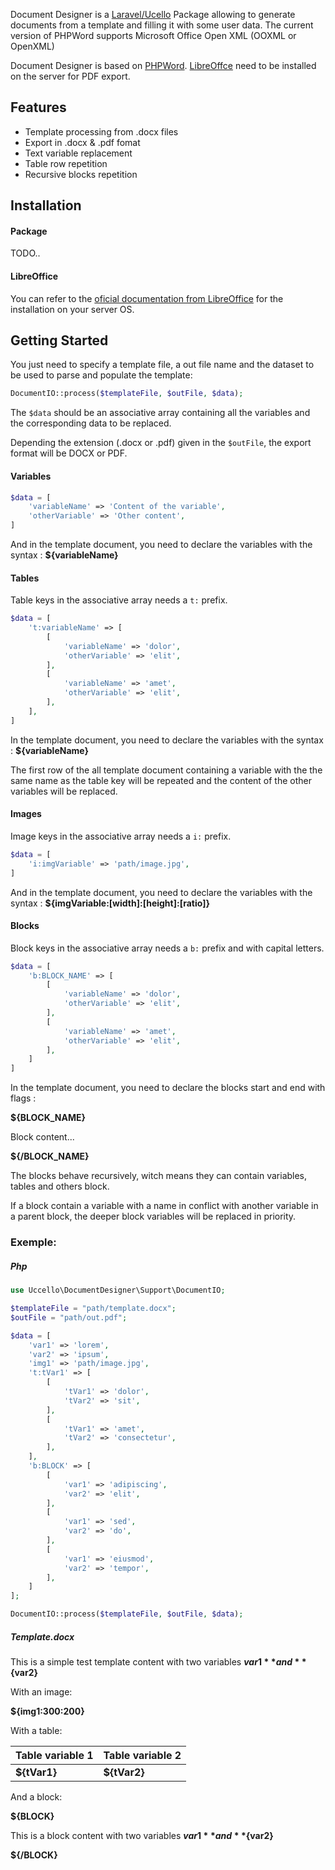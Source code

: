 Document Designer is a [Laravel/Ucello](https://github.com/uccellolabs/uccello) Package allowing to generate documents from a template and filling it with some user data. The current version of PHPWord supports Microsoft Office Open XML (OOXML or OpenXML)

Document Designer is based on [PHPWord](https://github.com/PHPOffice/PHPWord).
[LibreOffce](https://www.libreoffice.org) need to be installed on the server for PDF export.

## Features

- Template processing from .docx files
- Export in .docx & .pdf fomat
- Text variable replacement
- Table row repetition
- Recursive blocks repetition



## Installation

#### Package
TODO..



#### LibreOffice
You can refer to the [oficial documentation from LibreOffice](https://www.libreoffice.org/get-help/install-howto/) for the installation on your server OS.



## Getting Started

You just need to specify a template file, a out file name and the dataset to be used to parse and populate the template:

```php
DocumentIO::process($templateFile, $outFile, $data);
```

The `$data`  should be an associative array containing all the variables and the corresponding data to be replaced.

Depending the extension (.docx or .pdf) given in the `$outFile`, the export format will be DOCX or PDF.



#### Variables

```php
$data = [
    'variableName' => 'Content of the variable',
    'otherVariable' => 'Other content',
]
```

And in the template document, you need to declare the variables with the syntax : **${variableName}**



#### Tables

Table keys in the associative array needs a `t:` prefix.

```php
$data = [
    't:variableName' => [
        [
            'variableName' => 'dolor',
            'otherVariable' => 'elit',
        ],
        [
            'variableName' => 'amet',
            'otherVariable' => 'elit',
        ],
    ],
]
```

In the template document, you need to declare the variables with the syntax : **${variableName}**

The first row of the all template document containing a variable with the the same name as the table key will be repeated and the content of the other variables will be replaced.



#### Images

Image keys in the associative array needs a `i:` prefix.

```php
$data = [
    'i:imgVariable' => 'path/image.jpg',
]
```

And in the template document, you need to declare the variables with the syntax : **${imgVariable:[width]:[height]:[ratio]}**



#### Blocks

Block keys in the associative array needs a `b:` prefix and with capital letters.

```php
$data = [
    'b:BLOCK_NAME' => [
        [
            'variableName' => 'dolor',
            'otherVariable' => 'elit',
        ],
        [
            'variableName' => 'amet',
            'otherVariable' => 'elit',
        ],
    ]
]
```

In the template document, you need to declare the blocks start and end with flags : 

**${BLOCK_NAME}**

Block content...

**${/BLOCK_NAME}**



The blocks behave recursively, witch means they can contain variables, tables and others block.

If a block contain a variable with a name in conflict with another variable in a parent block, the deeper block variables will be replaced in priority.



### Exemple:

##### Php

```php
use Uccello\DocumentDesigner\Support\DocumentIO;

$templateFile = "path/template.docx";
$outFile = "path/out.pdf";

$data = [
    'var1' => 'lorem',
    'var2' => 'ipsum',
    'img1' => 'path/image.jpg',
    't:tVar1' => [
        [
            'tVar1' => 'dolor',
            'tVar2' => 'sit',
        ],
        [
            'tVar1' => 'amet',
            'tVar2' => 'consectetur',
        ],
    ],
    'b:BLOCK' => [
        [
            'var1' => 'adipiscing',
            'var2' => 'elit',
        ],
        [
            'var1' => 'sed',
            'var2' => 'do',
        ],
        [
            'var1' => 'eiusmod',
            'var2' => 'tempor',
        ],
    ]
];

DocumentIO::process($templateFile, $outFile, $data);
```



##### Template.docx

This is a simple test template content with two variables **${var1}** and **${var2}**

With an image:

**${img1:300:200}**

With a table:

| Table variable 1 | Table variable 2 |
| ---------------- | ---------------- |
| **${tVar1}**     | **${tVar2}**     |

And a block:

**${BLOCK}**

This is a block content with two variables **${var1}** and **${var2}**

**${/BLOCK}**